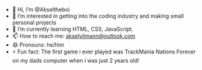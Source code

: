 - 👋 Hi, I’m @Akseltheboi
- 👀 I’m interested in getting into the coding industry and making small personal projects
- 🌱 I’m currently learning HTML, CSS, JavaScript.
- 📫 How to reach me: akselvilmann@outlook.com
- 😄 Pronouns: he/him
- ⚡ Fun fact: The first game i ever played was TrackMania Nations Forever on my dads computer when i was just 2 years old!

<!---
Akseltheboi/Akseltheboi is a ✨ special ✨ repository because its `README.md` (this file) appears on your GitHub profile.
You can click the Preview link to take a look at your changes.
--->
